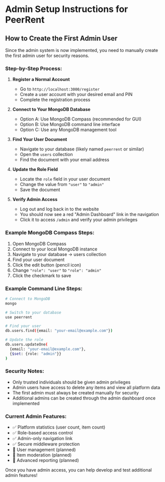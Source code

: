 # Admin Setup Instructions for PeerRent

## How to Create the First Admin User

Since the admin system is now implemented, you need to manually create the first admin user for security reasons.

### Step-by-Step Process:

1. **Register a Normal Account**
   - Go to `http://localhost:3000/register`
   - Create a user account with your desired email and PIN
   - Complete the registration process

2. **Connect to Your MongoDB Database**
   - Option A: Use MongoDB Compass (recommended for GUI)
   - Option B: Use MongoDB command line interface
   - Option C: Use any MongoDB management tool

3. **Find Your User Document**
   - Navigate to your database (likely named `peerrent` or similar)
   - Open the `users` collection
   - Find the document with your email address

4. **Update the Role Field**
   - Locate the `role` field in your user document
   - Change the value from `"user"` to `"admin"`
   - Save the document

5. **Verify Admin Access**
   - Log out and log back in to the website
   - You should now see a red "Admin Dashboard" link in the navigation
   - Click it to access `/admin` and verify your admin privileges

### Example MongoDB Compass Steps:
1. Open MongoDB Compass
2. Connect to your local MongoDB instance
3. Navigate to your database → users collection
4. Find your user document
5. Click the edit button (pencil icon)
6. Change `"role": "user"` to `"role": "admin"`
7. Click the checkmark to save

### Example Command Line Steps:
```bash
# Connect to MongoDB
mongo

# Switch to your database
use peerrent

# Find your user
db.users.find({email: "your-email@example.com"})

# Update the role
db.users.updateOne(
  {email: "your-email@example.com"},
  {$set: {role: "admin"}}
)
```

### Security Notes:
- Only trusted individuals should be given admin privileges
- Admin users have access to delete any items and view all platform data
- The first admin must always be created manually for security
- Additional admins can be created through the admin dashboard once implemented

### Current Admin Features:
- ✅ Platform statistics (user count, item count)
- ✅ Role-based access control
- ✅ Admin-only navigation link
- ✅ Secure middleware protection
- 🚧 User management (planned)
- 🚧 Item moderation (planned)
- 🚧 Advanced reporting (planned)

Once you have admin access, you can help develop and test additional admin features!

